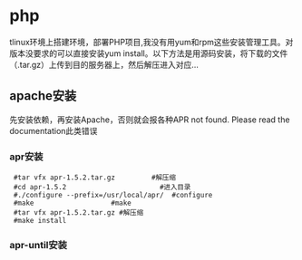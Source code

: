# php
tlinux环境上搭建环境，部署PHP项目,我没有用yum和rpm这些安装管理工具。对版本没要求的可以直接安装yum install。以下方法是用源码安装，将下载的文件（.tar.gz）上传到目的服务器上，然后解压进入对应...
## apache安装
先安装依赖，再安装Apache，否则就会报各种APR not found. Please read the documentation此类错误
### apr安装
```
 #tar vfx apr-1.5.2.tar.gz         #解压缩
 #cd apr-1.5.2                       #进入目录
 #./configure --prefix=/usr/local/apr/  #configure
 #make                   #make
 #tar vfx apr-1.5.2.tar.gz #解压缩
 #make install   
```
### apr-until安装
